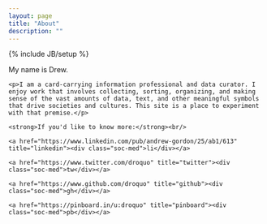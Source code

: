 ```yaml
---
layout: page
title: "About"
description: ""
---
```

{% include JB/setup %}

  <div id="about-section">
  	<p>My name is Drew.</p>

  	<p>I am a card-carrying information professional and data curator. I enjoy work that involves collecting, sorting, organizing, and making sense of the vast amounts of data, text, and other meaningful symbols that drive societies and cultures. This site is a place to experiment with that premise.</p>

  	<strong>If you'd like to know more:</strong><br/>

  	<a href="https://www.linkedin.com/pub/andrew-gordon/25/ab1/613" title="linkedin"><div class="soc-med">li</div></a>

  	<a href="https://www.twitter.com/droquo" title="twitter"><div class="soc-med">tw</div></a>

  	<a href="https://www.github.com/droquo" title="github"><div class="soc-med">gh</div></a>

    <a href="https://pinboard.in/u:droquo" title="pinboard"><div class="soc-med">pb</div></a>


  </div>
